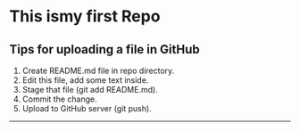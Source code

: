 # This ismy first Repo

## Tips for uploading a file in GitHub


1. Create README.md file in repo directory.
2. Edit this file, add some text inside.
3. Stage that file (git add README.md).
4. Commit the change.
5. Upload to GitHub server (git push).

<hr>
